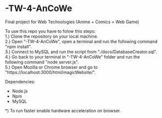 # -TW-4-AnCoWe
Final project for Web Technologies (Anime + Comics = Web Game)<br />

To use this repo you have to folow this steps: <br />
1.) Clone the repository on your local machine. <br />
2.) Open "-TW-4-AnCoWe", open a terminal and run the following command "npm install". <br />
3.) Connect to MySQL and run the script from "./docs/DatabaseCreator.sql". <br />
4.) Go back to your terminal in "-TW-4-AnCoWe" folder and run the following command "node server.js". <br />
5.) Open Mozilla or Chrome browser and go to "https://localhost:3000/html/magicWebsite/". <br />

Dependencies:<br />
- Node.js<br />
- Npm<br />
- MySQL <br />

*) To run faster enable hardware acceleration on browser.
